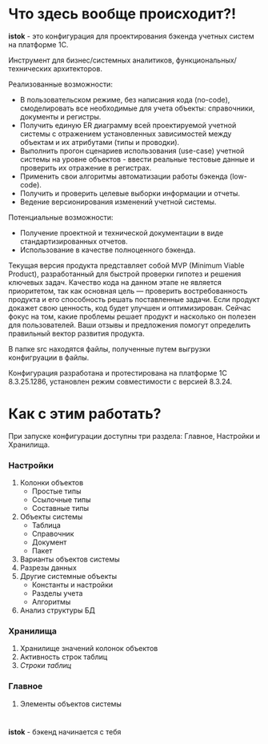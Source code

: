 
# Что здесь вообще происходит?!

**istok** - это конфигурация для проектирования бэкенда учетных систем на платформе 1С.

Инструмент для бизнес/системных аналитиков, функциональных/технических архитекторов.

Реализованные возможности:
* В пользовательском режиме, без написания кода (no-code), смоделировать все необходимые для учета объекты: справочники, документы и регистры.
* Получить единую ER диаграмму всей проектируемой учетной системы с отражением установленных зависимостей между объектам и их атрибутами (типы и проводки).
* Выполнить прогон сценариев использования (use-case) учетной системы на уровне объектов - ввести реальные тестовые данные и проверить их отражение в регистрах.
* Применить свои алгоритмы автоматизации работы бэкенда (low-code).
* Получить и проверить целевые выборки информации и отчеты.
* Ведение версионирования изменений учетной системы.
  
Потенциальные возможности:
* Получение проектной и технической документации в виде стандартизированных отчетов.
* Использование в качестве полноценного бэкенда.

Текущая версия продукта представляет собой MVP (Minimum Viable Product), разработанный для быстрой проверки гипотез и решения ключевых задач. Качество кода на данном этапе не является приоритетом, так как основная цель — проверить востребованность продукта и его способность решать поставленные задачи. Если продукт докажет свою ценность, код будет улучшен и оптимизирован. Сейчас фокус на том, какие проблемы решает продукт и насколько он полезен для пользователей. Ваши отзывы и предложения помогут определить правильный вектор развития продукта.

В папке src находятся файлы, полученные путем выгрузки конфигруации в файлы.

Конфигурация разработана и протестирована на платформе 1С 8.3.25.1286, установлен режим совместимости с версией 8.3.24.

# Как с этим работать?

При запуске конфигурации доступны три раздела: Главное, Настройки и Хранилища.

### Настройки
1) Колонки объектов
    * Простые типы
    * Ссылочные типы
    * Составные типы
2) Объекты системы
    * Таблица
    * Справочник
    * Документ
    * Пакет
3) Варианты объектов системы
4) Разрезы данных
5) Другие системные объекты
     * Константы и настройки
     * Разделы учета
     * Алгоритмы
6) Анализ структуры БД

### Хранилища
1) Хранилище значений колонок объектов
2) Активность строк таблиц
3) *Строки таблиц*

### Главное
1) Элементы объектов системы

#   

**istok** - бэкенд начинается с тебя


